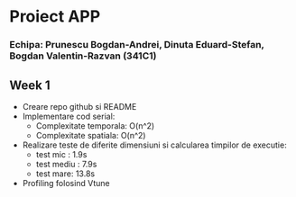 # Proiect APP

### Echipa: Prunescu Bogdan-Andrei, Dinuta Eduard-Stefan, Bogdan Valentin-Razvan (341C1) 

## Week 1

- Creare repo github si README
- Implementare cod serial:
    - Complexitate temporala: O(n^2)
    - Complexitate spatiala: O(n^2)
- Realizare teste de diferite dimensiuni si calcularea timpilor de executie:
    - test mic : 1.9s
    - test mediu : 7.9s
    - test mare: 13.8s
- Profiling folosind Vtune



